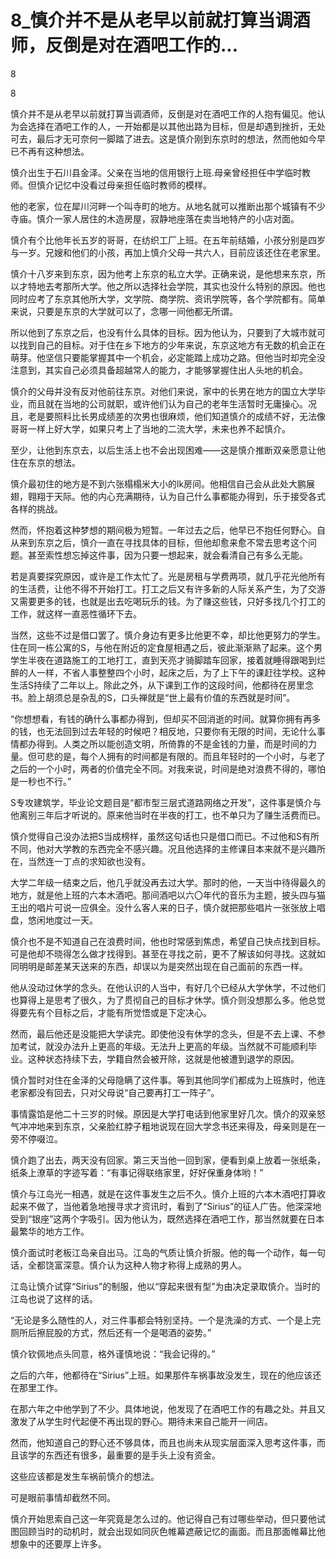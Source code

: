 # 8_慎介并不是从老早以前就打算当调酒师，反倒是对在酒吧工作的...

8

8

慎介并不是从老早以前就打算当调酒师，反倒是对在酒吧工作的人抱有偏见。他认为会选择在酒吧工作的人，一开始都是以其他出路为目标，但是却遇到挫折，无处可去，最后才无可奈何一脚踏了进去。这是慎介刚到东京时的想法，然而他如今早已不再有这种想法。

慎介出生于石川县金泽。父亲在当地的信用银行上班.母亲曾经担任中学临时教师。但慎介记忆中没看过母亲担任临时教师的模样。

他的老家，位在犀川河畔一个叫寺町的地方。从地名就可以推断出那个城镇有不少寺庙。慎介一家人居住的木造房屋，寂静地座落在卖当地特产的小店对面。

慎介有个比他年长五岁的哥哥，在纺织工厂上班。在五年前结婚，小孩分别是四岁与一岁。兄嫂和他们的小孩，再加上慎介父母一共六人，目前应该还住在老家里。

慎介十八岁来到东京，因为他考上东京的私立大学。正确来说，是他想来东京，所以才特地去考那所大学。他之所以选择社会学院，其实也没什么特别的原因。他也同时应考了东京其他所大学，文学院、商学院、资讯学院等，各个学院都有。简单来说，只要是东京的大学就可以了，念哪一间他都无所谓。

所以他到了东京之后，也没有什么具体的目标。因为他认为，只要到了大城市就可以找到自己的目标。对于住在乡下地方的少年来说，东京这地方有无数的机会正在萌芽。他坚信只要能掌握其中一个机会，必定能踏上成功之路。但他当时却完全没注意到，其实自己必须具备超越常人的能力，才能够掌握住出人头地的机会。

慎介的父母并没有反对他前往东京。对他们来说，家中的长男在地方的国立大学毕业，而且就在当地的公司就职，或许他们认为自己的老年生活暂时无庸操心。况且，老是要照料比长男成绩差的次男也很麻烦，他们知道慎介的成绩不好，无法像哥哥一样上好大学，如果只考上了当地的二流大学，未来也养不起慎介。

至少，让他到东京去，以后生活上也不会出现困难——这是慎介推断双亲愿意让他住在东京的想法。

慎介最初住的地方是不到六张榻榻米大小的lk房间。他相信自己会从此处大鹏展翅，翱翔于天际。他的内心充满期待，认为自己什么事都能办得到，乐于接受各式各样的挑战。

然而，怀抱着这种梦想的期间极为短暂。一年过去之后，他早已不抱任何野心。自从来到东京之后，慎介一直在寻找具体的目标，但他却愈来愈不常去思考这个问题。甚至索性想忘掉这件事，因为只要一想起来，就会看清自己有多么无能。

若是真要探究原因，或许是工作太忙了。光是房租与学费两项，就几乎花光他所有的生活费，让他不得不开始打工。打工之后又有许多新的人际关系产生，为了交游又需要更多的钱，也就是出去吃喝玩乐的钱。为了赚这些钱，只好多找几个打工的工作，就这样一直恶性循环下去。

当然，这些不过是借口罢了。慎介身边有更多比他更不幸，却比他更努力的学生。住在同一栋公寓的S，与他在附近的定食屋相遇之后，彼此渐渐熟了起来。这个男学生半夜在道路施工的工地打工，直到天亮才骑脚踏车回家，接着就睡得跟喝到烂醉的人一样，不省人事整整四个小时，起床之后，为了上下午的课赶往学校。这种生活S持续了二年以上。除此之外，从下课到工作的这段时间，他都待在房里念书。脸上胡须总是杂乱的S，口头禅就是“世上最有价值的东西就是时间”。

“你想想看，有钱的确什么事都办得到，但却买不回消逝的时间。就算你拥有再多的钱，也无法回到过去年轻的时候吧？相反地，只要你有无限的时间，无论什么事情都办得到。人类之所以能创造文明，所倚靠的不是金钱的力量，而是时间的力量。但可悲的是，每个人拥有的时间都是有限的。而且年轻时的一个小时，与老了之后的一个小时，两者的价值完全不同。对我来说，时间是绝对浪费不得的，哪怕是一秒也不行。”

S专攻建筑学，毕业论文题目是“都市型三层式道路网络之开发”，这件事是慎介与他离别三年后才听说的。原来他当时在半夜的打工，也不单只为了赚生活费而已。

慎介觉得自己没办法把S当成榜样，虽然这句话也只是借口而已。不过他和S有所不同，他对大学教的东西完全不感兴趣。况且他选择的主修课目本来就不是兴趣所在，当然连一丁点的求知欲也没有。

大学二年级一结束之后，他几乎就没再去过大学。那时的他，一天当中待得最久的地方，就是他上班的六本木酒吧。那间酒吧以六〇年代的音乐为主题，披头四与猫王出的唱片可说一应俱全。没什么客人来的日子，慎介就把那些唱片一张张放上唱盘，悠闲地度过一天。

慎介也不是不知道自己在浪费时间，他也时常感到焦虑，希望自己快点找到目标。可是他却不晓得怎么做才找得到。甚至在寻找之前，更不了解该如何寻找。这就如同明明是邮差某天送来的东西，却误以为是突然出现在自己面前的东西一样。

他从没动过休学的念头。在他认识的人当中，有好几个已经从大学休学，不过他们也算得上是思考了很久，为了贯彻自己的目标才休学。慎介则没想那么多。他总觉得要先有个目标之后，才能有所觉悟或是下定决心。

然而，最后他还是没能把大学读完。即使他没有休学的念头，但是不去上课、不参加考试，就没办法升上更高的年级。无法升上更高的年级。当然就不可能顺利毕业。这种状态持续下去，学籍自然会被开除，这就是他被遭到退学的原因。

慎介暂时对住在金泽的父母隐瞒了这件事。等到其他同学们都成为上班族时，他连老家都没有回去，只对父母说“自己要再打工一阵子”。

事情露馅是他二十三岁的时候。原因是大学打电话到他家里好几次。慎介的双亲怒气冲冲地来到东京，父亲脸红脖子粗地说现在回大学念书还来得及，母亲则是在一旁不停啜泣。

慎介跑了出去，两天没有回家。第三天当他一回到家，便看到桌上放着一张纸条，纸条上潦草的字迹写着：“有事记得联络家里，好好保重身体哟！”

慎介与江岛光一相遇，就是在这件事发生之后不久。慎介上班的六本木酒吧打算收起来不做了，当他着急地搜寻求才资讯时，看到了“Sirius”的征人广告。他深深地受到“银座”这两个字吸引。因为他认为，既然选择在酒吧工作，那当然就要在日本最繁华的地方工作。

慎介面试时老板江岛亲自出马。江岛的气质让慎介折服。他的每一个动作，每一句话，全都饶富深意。慎介认为这种人物才称得上成熟的男人。

江岛让慎介试穿“Sirius”的制服，他以“穿起来很有型”为由决定录取慎介。当时的江岛也说了这样的话。

“无论是多么随性的人，对三件事都会特别坚持。一个是洗澡的方式、一个是上完厕所后擦屁股的方式，然后还有一个是喝酒的姿势。”

慎介钦佩地点头同意，格外谨慎地说：“我会记得的。”

之后的六年，他都待在“Sirius”上班。如果那件车祸事故没发生，现在的他应该还在那里工作。

在那六年之中他学到了不少。具体地说，他发现了在酒吧工作的有趣之处。并且又激发了从学生时代起便不再出现的野心。期待未来自己能开一间店。

然而，他知道自己的野心还不够具体，而且也尚未从现实层面深入思考这件事，而且该学的东西还有很多，最重要的是手头上没有资金。

这些应该都是发生车祸前慎介的想法。

可是眼前事情却截然不同。

慎介开始思索自己这一年究竟是怎么过的。他记得自己有过哪些举动，但只要他试图回顾当时的动机时，就会出现如同灰色帷幕遮蔽记忆的画面。而且那面帷幕比他想象中的还要厚上许多。